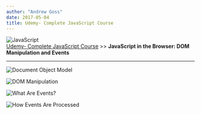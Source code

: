 ```yaml
---
author: "Andrew Goss"
date: 2017-05-04
title: Udemy- Complete JavaScript Course
---
```

![JavaScript](/img/post/javascript.png "JavaScript")<br>
<a href="/2017/udemy--complete-javascript-course/">Udemy- Complete JavaScript Course</a> >> <b>JavaScript in the Browser: DOM Manipulation and Events</b>
<hr>

![Document Object Model](/img/2017/udemy--complete-javascript-course/document_object_model.png "Document Object Model")

![DOM Manipulation](/img/2017/udemy--complete-javascript-course/dom_manipulation.png "DOM Manipulation")

![What Are Events?](/img/2017/udemy--complete-javascript-course/what_are_events.png "What Are Events?")

![How Events Are Processed](/img/2017/udemy--complete-javascript-course/how_events_processed.png "How Events Are Processed")